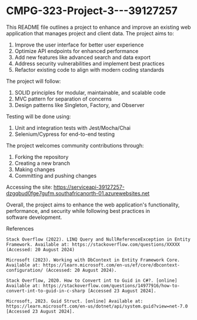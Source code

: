 # CMPG-323-Project-3---39127257
This README file outlines a project to enhance and improve an existing web application that manages project and client data. The project aims to:

1. Improve the user interface for better user experience
2. Optimize API endpoints for enhanced performance
3. Add new features like advanced search and data export
4. Address security vulnerabilities and implement best practices
5. Refactor existing code to align with modern coding standards

The project will follow:

1. SOLID principles for modular, maintainable, and scalable code
2. MVC pattern for separation of concerns
3. Design patterns like Singleton, Factory, and Observer

Testing will be done using:

1. Unit and integration tests with Jest/Mocha/Chai
2. Selenium/Cypress for end-to-end testing

The project welcomes community contributions through:

1. Forking the repository
2. Creating a new branch
3. Making changes
4. Committing and pushing changes


Accessing the site: 
      https://serviceapi-39127257-dzgqbud0fge7gufm.southafricanorth-01.azurewebsites.net


Overall, the project aims to enhance the web application's functionality, performance, and security while following best practices in software development.

References

    Stack Overflow (2022). LINQ Query and NullReferenceException in Entity Framework. Available at: https://stackoverflow.com/questions/XXXXX (Accessed: 20 August 2024)

    Microsoft (2023). Working with DbContext in Entity Framework Core. Available at: https://learn.microsoft.com/en-us/ef/core/dbcontext-configuration/ (Accessed: 20 August 2024).

    Stack Overflow, 2020. How to Convert int to Guid in C#?. [online] Available at: https://stackoverflow.com/questions/14977916/how-to-convert-int-to-guid-in-c-sharp [Accessed 23 August 2024].

    Microsoft, 2023. Guid Struct. [online] Available at: https://learn.microsoft.com/en-us/dotnet/api/system.guid?view=net-7.0 [Accessed 23 August 2024].

